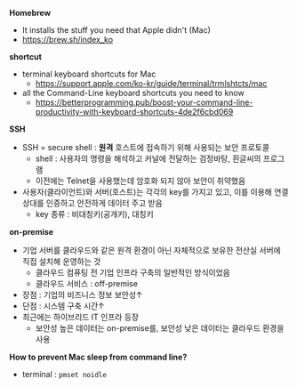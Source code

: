 <b>Homebrew</b>
- It installs the stuff you need that Apple didn't (Mac)
- https://brew.sh/index_ko

<b>shortcut</b>
- terminal keyboard shortcuts for Mac
  - https://support.apple.com/ko-kr/guide/terminal/trmlshtcts/mac
- all the Command-Line keyboard shortcuts you need to know
  - https://betterprogramming.pub/boost-your-command-line-productivity-with-keyboard-shortcuts-4de2f6cbd069

<b>SSH</b>
- SSH = secure shell : **원격** 호스트에 접속하기 위해 사용되는 보안 프로토콜
  - shell : 사용자의 명령을 해석하고 커널에 전달하는 검정바탕, 흰글씨의 프로그램
  - 이전에는 Telnet을 사용했는데 암호화 되지 않아 보안이 취약했음
- 사용자(클라이언트)와 서버(호스트)는 각각의 key를 가지고 있고, 이를 이용해 연결 상대를 인증하고 안전하게 데이터 주고 받음
  - key 종류 : 비대칭키(공개키), 대칭키

<b>on-premise</b>
- 기업 서버를 클라우드와 같은 원격 환경이 아닌 자체적으로 보유한 전산실 서버에 직접 설치해 운영하는 것
  - 클라우드 컴퓨팅 전 기업 인프라 구축의 일반적인 방식이었음
  - 클라우드 서비스 : off-premise
- 장점 : 기업의 비즈니스 정보 보안성↑
- 단점 : 시스템 구축 시간↑
- 최근에는 하이브리드 IT 인프라 등장
  - 보안성 높은 데이터는 on-premise를, 보안성 낮은 데이터는 클라우드 환경을 사용

<b>How to prevent Mac sleep from command line?</b>
- terminal : `pmset noidle`
